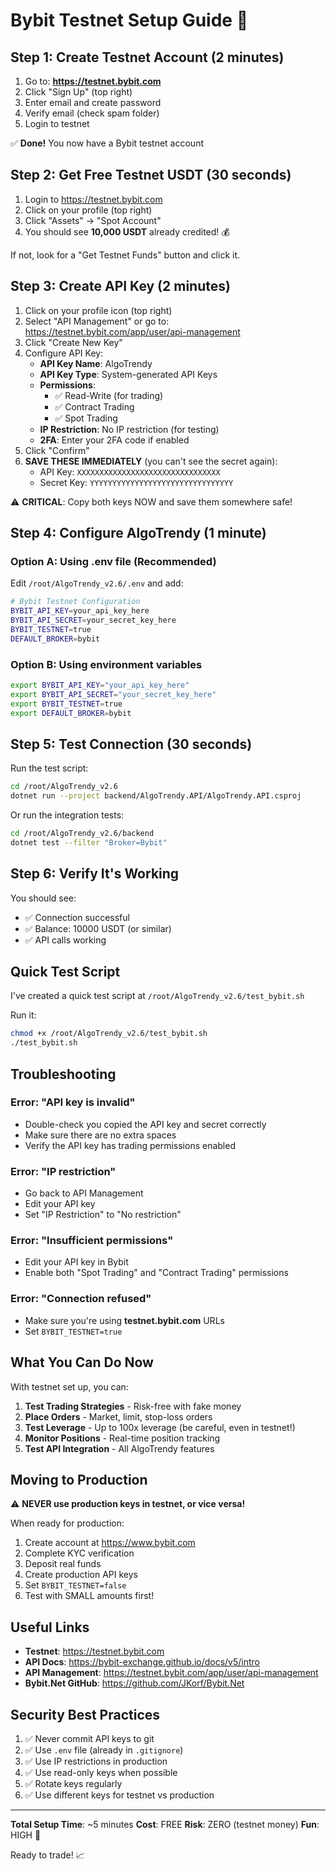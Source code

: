 # Bybit Testnet Setup Guide 🚀

## Step 1: Create Testnet Account (2 minutes)

1. Go to: **https://testnet.bybit.com**
2. Click "Sign Up" (top right)
3. Enter email and create password
4. Verify email (check spam folder)
5. Login to testnet

✅ **Done!** You now have a Bybit testnet account

## Step 2: Get Free Testnet USDT (30 seconds)

1. Login to https://testnet.bybit.com
2. Click on your profile (top right)
3. Click "Assets" → "Spot Account"
4. You should see **10,000 USDT** already credited! 💰

If not, look for a "Get Testnet Funds" button and click it.

## Step 3: Create API Key (2 minutes)

1. Click on your profile icon (top right)
2. Select "API Management" or go to: https://testnet.bybit.com/app/user/api-management
3. Click "Create New Key"
4. Configure API Key:
   - **API Key Name**: AlgoTrendy
   - **API Key Type**: System-generated API Keys
   - **Permissions**:
     - ✅ Read-Write (for trading)
     - ✅ Contract Trading
     - ✅ Spot Trading
   - **IP Restriction**: No IP restriction (for testing)
   - **2FA**: Enter your 2FA code if enabled
5. Click "Confirm"
6. **SAVE THESE IMMEDIATELY** (you can't see the secret again):
   - API Key: `XXXXXXXXXXXXXXXXXXXXXXXXXXXXXXXX`
   - Secret Key: `YYYYYYYYYYYYYYYYYYYYYYYYYYYYYYYY`

⚠️ **CRITICAL**: Copy both keys NOW and save them somewhere safe!

## Step 4: Configure AlgoTrendy (1 minute)

### Option A: Using .env file (Recommended)

Edit `/root/AlgoTrendy_v2.6/.env` and add:

```bash
# Bybit Testnet Configuration
BYBIT_API_KEY=your_api_key_here
BYBIT_API_SECRET=your_secret_key_here
BYBIT_TESTNET=true
DEFAULT_BROKER=bybit
```

### Option B: Using environment variables

```bash
export BYBIT_API_KEY="your_api_key_here"
export BYBIT_API_SECRET="your_secret_key_here"
export BYBIT_TESTNET=true
export DEFAULT_BROKER=bybit
```

## Step 5: Test Connection (30 seconds)

Run the test script:

```bash
cd /root/AlgoTrendy_v2.6
dotnet run --project backend/AlgoTrendy.API/AlgoTrendy.API.csproj
```

Or run the integration tests:

```bash
cd /root/AlgoTrendy_v2.6/backend
dotnet test --filter "Broker=Bybit"
```

## Step 6: Verify It's Working

You should see:
- ✅ Connection successful
- ✅ Balance: 10000 USDT (or similar)
- ✅ API calls working

## Quick Test Script

I've created a quick test script at `/root/AlgoTrendy_v2.6/test_bybit.sh`

Run it:
```bash
chmod +x /root/AlgoTrendy_v2.6/test_bybit.sh
./test_bybit.sh
```

## Troubleshooting

### Error: "API key is invalid"
- Double-check you copied the API key and secret correctly
- Make sure there are no extra spaces
- Verify the API key has trading permissions enabled

### Error: "IP restriction"
- Go back to API Management
- Edit your API key
- Set "IP Restriction" to "No restriction"

### Error: "Insufficient permissions"
- Edit your API key in Bybit
- Enable both "Spot Trading" and "Contract Trading" permissions

### Error: "Connection refused"
- Make sure you're using **testnet.bybit.com** URLs
- Set `BYBIT_TESTNET=true`

## What You Can Do Now

With testnet set up, you can:

1. **Test Trading Strategies** - Risk-free with fake money
2. **Place Orders** - Market, limit, stop-loss orders
3. **Test Leverage** - Up to 100x leverage (be careful, even in testnet!)
4. **Monitor Positions** - Real-time position tracking
5. **Test API Integration** - All AlgoTrendy features

## Moving to Production

⚠️ **NEVER use production keys in testnet, or vice versa!**

When ready for production:
1. Create account at https://www.bybit.com
2. Complete KYC verification
3. Deposit real funds
4. Create production API keys
5. Set `BYBIT_TESTNET=false`
6. Test with SMALL amounts first!

## Useful Links

- **Testnet**: https://testnet.bybit.com
- **API Docs**: https://bybit-exchange.github.io/docs/v5/intro
- **API Management**: https://testnet.bybit.com/app/user/api-management
- **Bybit.Net GitHub**: https://github.com/JKorf/Bybit.Net

## Security Best Practices

1. ✅ Never commit API keys to git
2. ✅ Use `.env` file (already in `.gitignore`)
3. ✅ Use IP restrictions in production
4. ✅ Use read-only keys when possible
5. ✅ Rotate keys regularly
6. ✅ Use different keys for testnet vs production

---

**Total Setup Time**: ~5 minutes
**Cost**: FREE
**Risk**: ZERO (testnet money)
**Fun**: HIGH 🚀

Ready to trade! 📈

